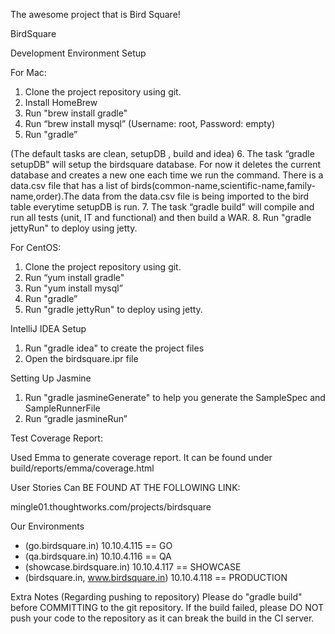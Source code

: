The awesome project that is Bird Square!

BirdSquare

Development Environment Setup

For Mac:

1. Clone the project repository using git.
2. Install HomeBrew
3. Run "brew install gradle"
4. Run “brew install mysql” (Username: root, Password: empty)
5. Run "gradle”

(The default tasks are clean, setupDB , build and idea)
6. The task “gradle setupDB" will setup the birdsquare database. For now it deletes the current database and creates a new one each time we run the command.
   There is a data.csv file that has a list of birds(common-name,scientific-name,family-name,order).The data from the data.csv file is being imported to the bird table everytime setupDB is run.
7. The task “gradle build" will compile and run all tests (unit, IT and functional) and then build a WAR.
8. Run "gradle jettyRun" to deploy using jetty.


For CentOS:

1. Clone the project repository using git.
2. Run “yum install gradle"
3. Run "yum install mysql”
4. Run "gradle”
5. Run "gradle jettyRun" to deploy using jetty.

IntelliJ IDEA Setup

1.	Run "gradle idea" to create the project files
2.	Open the birdsquare.ipr file

Setting Up Jasmine

1. Run "gradle jasmineGenerate" to help you generate the SampleSpec and SampleRunnerFile
2. Run “gradle jasmineRun”



Test Coverage Report:

Used Emma to generate coverage report. It can be found under build/reports/emma/coverage.html

User Stories Can BE FOUND AT THE FOLLOWING LINK:

mingle01.thoughtworks.com/projects/birdsquare


Our Environments

* (go.birdsquare.in) 10.10.4.115 == GO
* (qa.birdsquare.in) 10.10.4.116 == QA
* (showcase.birdsquare.in) 10.10.4.117 == SHOWCASE
* (birdsquare.in, www.birdsquare.in) 10.10.4.118 == PRODUCTION


Extra Notes (Regarding pushing to repository)
Please do "gradle build" before COMMITTING to the git repository.
If the build failed, please DO NOT push your code to the repository as it can break the build in the CI server.

